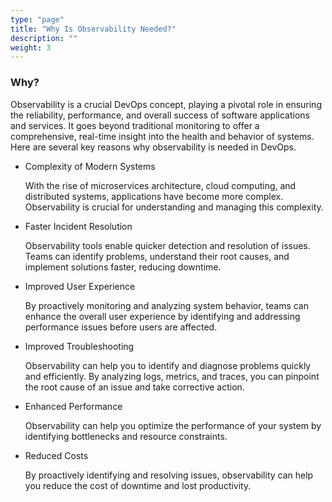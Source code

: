 ```yaml
---
type: "page"
title: "Why Is Observability Needed?"
description: ""
weight: 3
---
```


### Why?

Observability is a crucial DevOps concept, playing a pivotal role in ensuring the reliability, performance, and overall success of software applications and services. It goes beyond traditional monitoring to offer a comprehensive, real-time insight into the health and behavior of systems. Here are several key reasons why observability is needed in DevOps.

- Complexity of Modern Systems
    
    With the rise of microservices architecture, cloud computing, and distributed systems, applications have become more complex. Observability is crucial for understanding and managing this complexity.

- Faster Incident Resolution
    
    Observability tools enable quicker detection and resolution of issues. Teams can identify problems, understand their root causes, and implement solutions faster, reducing downtime.

- Improved User Experience
    
    By proactively monitoring and analyzing system behavior, teams can enhance the overall user experience by identifying and addressing performance issues before users are affected.

- Improved Troubleshooting
    
    Observability can help you to identify and diagnose problems quickly and efficiently. By analyzing logs, metrics, and traces, you can pinpoint the root cause of an issue and take corrective action.

- Enhanced Performance
    
    Observability can help you optimize the performance of your system by identifying bottlenecks and resource constraints.

- Reduced Costs
    
    By proactively identifying and resolving issues, observability can help you reduce the cost of downtime and lost productivity.